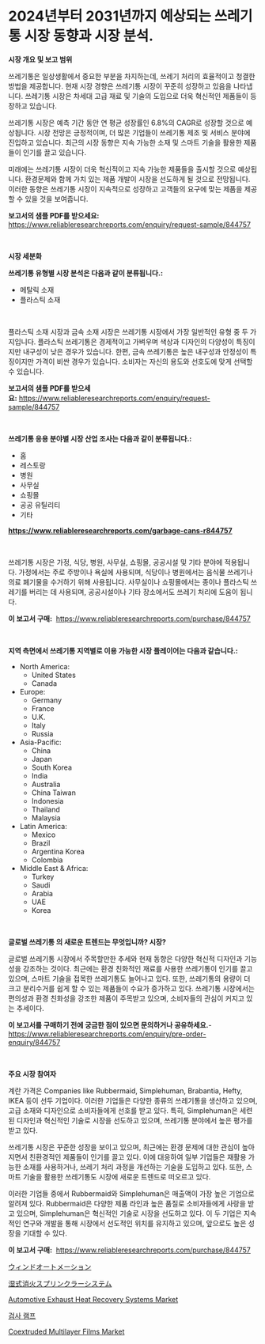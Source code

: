 <p><h1>2024년부터 2031년까지 예상되는 쓰레기통 시장 동향과 시장 분석.</h1></p><p><strong>시장 개요 및 보고 범위</strong></p>
<p><p>쓰레기통은 일상생활에서 중요한 부분을 차지하는데, 쓰레기 처리의 효율적이고 청결한 방법을 제공합니다. 현재 시장 경향은 쓰레기통 시장이 꾸준히 성장하고 있음을 나타냅니다. 쓰레기통 시장은 차세대 고급 재료 및 기술의 도입으로 더욱 혁신적인 제품들이 등장하고 있습니다.</p><p>쓰레기통 시장은 예측 기간 동안 연 평균 성장률인 6.8%의 CAGR로 성장할 것으로 예상됩니다. 시장 전망은 긍정적이며, 더 많은 기업들이 쓰레기통 제조 및 서비스 분야에 진입하고 있습니다. 최근의 시장 동향은 지속 가능한 소재 및 스마트 기술을 활용한 제품들이 인기를 끌고 있습니다.</p><p>미래에는 쓰레기통 시장이 더욱 혁신적이고 지속 가능한 제품들을 출시할 것으로 예상됩니다. 환경문제와 함께 가치 있는 제품 개발이 시장을 선도하게 될 것으로 전망됩니다. 이러한 동향은 쓰레기통 시장이 지속적으로 성장하고 고객들의 요구에 맞는 제품을 제공할 수 있을 것을 보여줍니다.</p></p>
<p><strong>보고서의 샘플 PDF를 받으세요:</strong> <a href="https://www.reliableresearchreports.com/enquiry/request-sample/844757">https://www.reliableresearchreports.com/enquiry/request-sample/844757</a></p>
<p>&nbsp;</p>
<p><strong>시장 세분화</strong></p>
<p><strong>쓰레기통 유형별 시장 분석은 다음과 같이 분류됩니다.:</strong></p>
<p><ul><li>메탈릭 소재</li><li>플라스틱 소재</li></ul></p>
<p>&nbsp;</p>
<p><p>플라스틱 소재 시장과 금속 소재 시장은 쓰레기통 시장에서 가장 일반적인 유형 중 두 가지입니다. 플라스틱 쓰레기통은 경제적이고 가벼우며 색상과 디자인의 다양성이 특징이지만 내구성이 낮은 경우가 있습니다. 한편, 금속 쓰레기통은 높은 내구성과 안정성이 특징이지만 가격이 비싼 경우가 있습니다. 소비자는 자신의 용도와 선호도에 맞게 선택할 수 있습니다.</p></p>
<p><strong>보고서의 샘플 PDF를 받으세요:</strong>&nbsp;<a href="https://www.reliableresearchreports.com/enquiry/request-sample/844757">https://www.reliableresearchreports.com/enquiry/request-sample/844757</a></p>
<p>&nbsp;</p>
<p><strong> 쓰레기통 응용 분야별 시장 산업 조사는 다음과 같이 분류됩니다.:</strong></p>
<p><ul><li>홈</li><li>레스토랑</li><li>병원</li><li>사무실</li><li>쇼핑몰</li><li>공공 유틸리티</li><li>기타</li></ul></p>
<p><strong><a href="https://www.reliableresearchreports.com/garbage-cans-r844757">https://www.reliableresearchreports.com/garbage-cans-r844757</a></strong></p>
<p>&nbsp;</p>
<p><p>쓰레기통 시장은 가정, 식당, 병원, 사무실, 쇼핑몰, 공공시설 및 기타 분야에 적용됩니다. 가정에서는 주로 주방이나 욕실에 사용되며, 식당이나 병원에서는 음식물 쓰레기나 의료 폐기물을 수거하기 위해 사용됩니다. 사무실이나 쇼핑몰에서는 종이나 플라스틱 쓰레기를 버리는 데 사용되며, 공공시설이나 기타 장소에서도 쓰레기 처리에 도움이 됩니다.</p></p>
<p><strong>이 보고서 구매:</strong>&nbsp; <a href="https://www.reliableresearchreports.com/purchase/844757">https://www.reliableresearchreports.com/purchase/844757</a></p>
<p>&nbsp;</p>
<p><strong>지역 측면에서 쓰레기통 지역별로 이용 가능한 시장 플레이어는 다음과 같습니다.:</strong></p>
<p><ul>
    <li>
        North America:
        <ul>
            <li>United States</li>
            <li>Canada</li>
        </ul>
    </li>
    <li>
        Europe:
        <ul>
            <li>Germany</li>
            <li>France</li>
            <li>U.K.</li>
            <li>Italy</li>
            <li>Russia</li>
        </ul>
    </li>
    <li>
        Asia-Pacific:
        <ul>
            <li>China</li>
            <li>Japan</li>
            <li>South Korea</li>
            <li>India</li>
            <li>Australia</li>
            <li>China Taiwan</li>
            <li>Indonesia</li>
            <li>Thailand</li>
            <li>Malaysia</li>
        </ul>
    </li>
    <li>
        Latin America:
        <ul>
            <li>Mexico</li>
            <li>Brazil</li>
            <li>Argentina Korea</li>
            <li>Colombia</li>
        </ul>
    </li>
    <li>
        Middle East & Africa:
        <ul>
            <li>Turkey</li>
            <li>Saudi</li>
            <li>Arabia</li>
            <li>UAE</li>
            <li>Korea</li>
        </ul>
    </li>
    </ul></p>
<p>&nbsp;</p>
<p><strong>글로벌 쓰레기통 의 새로운 트렌드는 무엇입니까? 시장?</strong></p>
<p><p>글로벌 쓰레기통 시장에서 주목할만한 추세와 현재 동향은 다양한 혁신적 디자인과 기능성을 강조하는 것이다. 최근에는 환경 친화적인 재료를 사용한 쓰레기통이 인기를 끌고 있으며, 스마트 기술을 접목한 쓰레기통도 늘어나고 있다. 또한, 쓰레기통의 용량이 더 크고 분리수거를 쉽게 할 수 있는 제품들이 수요가 증가하고 있다. 쓰레기통 시장에서는 편의성과 환경 친화성을 강조한 제품이 주목받고 있으며, 소비자들의 관심이 커지고 있는 추세이다.</p></p>
<p><strong>이 보고서를 구매하기 전에 궁금한 점이 있으면 문의하거나 공유하세요.</strong>- <a href="https://www.reliableresearchreports.com/enquiry/pre-order-enquiry/844757">https://www.reliableresearchreports.com/enquiry/pre-order-enquiry/844757</a></p>
<p>&nbsp;</p>
<p><strong>주요 시장 참여자</strong></p>
<p><p>계란 가격은 Companies like Rubbermaid, Simplehuman, Brabantia, Hefty, IKEA 등이 선두 기업이다. 이러한 기업들은 다양한 종류의 쓰레기통을 생산하고 있으며, 고급 소재와 디자인으로 소비자들에게 선호를 받고 있다. 특히, Simplehuman은 세련된 디자인과 혁신적인 기술로 시장을 선도하고 있으며, 쓰레기통 분야에서 높은 평가를 받고 있다.</p><p>쓰레기통 시장은 꾸준한 성장을 보이고 있으며, 최근에는 환경 문제에 대한 관심이 높아지면서 친환경적인 제품들이 인기를 끌고 있다. 이에 대응하여 일부 기업들은 재활용 가능한 소재를 사용하거나, 쓰레기 처리 과정을 개선하는 기술을 도입하고 있다. 또한, 스마트 기술을 활용한 쓰레기통도 시장에 새로운 트렌드로 떠오르고 있다.</p><p>이러한 기업들 중에서 Rubbermaid와 Simplehuman은 매출액이 가장 높은 기업으로 알려져 있다. Rubbermaid은 다양한 제품 라인과 높은 품질로 소비자들에게 사랑을 받고 있으며, Simplehuman은 혁신적인 기술로 시장을 선도하고 있다. 이 두 기업은 지속적인 연구와 개발을 통해 시장에서 선도적인 위치를 유지하고 있으며, 앞으로도 높은 성장을 기대할 수 있다.</p></p>
<p><strong>이 보고서 구매:</strong>&nbsp;&nbsp;<a href="https://www.reliableresearchreports.com/purchase/844757">https://www.reliableresearchreports.com/purchase/844757</a></p>
<p><p><a href="https://medium.com/@austinallan03/%E9%A2%A8%E5%8A%9B%E7%99%BA%E9%9B%BB%E8%87%AA%E5%8B%95%E5%8C%96%E5%B8%82%E5%A0%B4%E8%AA%BF%E6%9F%BB%E3%83%AC%E3%83%9D%E3%83%BC%E3%83%88-%E3%81%9D%E3%81%AE%E6%AD%B4%E5%8F%B2%E3%81%A82031%E5%B9%B4%E3%81%BE%E3%81%A7%E3%81%AE%E4%BA%88%E6%B8%AC-1795c81546f1">ウィンドオートメーション</a></p><p><a href="https://medium.com/@englandlifestyle_22171/2024%E5%B9%B4%E3%81%8B%E3%82%892031%E5%B9%B4%E3%81%BE%E3%81%A7%E3%81%AE%E6%9C%9F%E9%96%93%E3%81%AB%E4%BA%88%E6%B8%AC%E3%81%95%E3%82%8C%E3%82%8B%E6%B6%88%E9%98%B2%E3%82%B9%E3%83%97%E3%83%AA%E3%83%B3%E3%82%AF%E3%83%A9%E3%83%BC%E8%A8%AD%E5%82%99%E3%81%AE%E5%B8%82%E5%A0%B4%E5%8B%95%E5%90%91%E3%81%A8%E5%B8%82%E5%A0%B4%E5%88%86%E6%9E%90-609f956f4157">湿式消火スプリンクラーシステム</a></p><p><a href="https://www.linkedin.com/pulse/automotive-exhaust-heat-recovery-systems-market-size-global-kpvyc?trackingId=X3DJBlCniree3HE5LRh85w%3D%3D">Automotive Exhaust Heat Recovery Systems Market</a></p><p><a href="https://medium.com/@tonyolfson67562023/2024%EB%85%84%EB%B6%80%ED%84%B0-2031%EB%85%84%EA%B9%8C%EC%A7%80%EC%9D%98-%EA%B2%80%EC%82%AC-%EB%9E%A8%ED%94%84-%EC%8B%9C%EC%9E%A5-%EB%B6%84%EC%84%9D-%EB%B0%8F-%ED%81%AC%EA%B8%B0-%EC%98%88%EC%B8%A1-971c22f6965f">검사 램프</a></p><p><a href="https://www.linkedin.com/pulse/coextruded-multilayer-films-market-goal-estimating-size-future-uo6dc?trackingId=F551xLOHz74y%2B7sOVRqHew%3D%3D">Coextruded Multilayer Films Market</a></p></p>